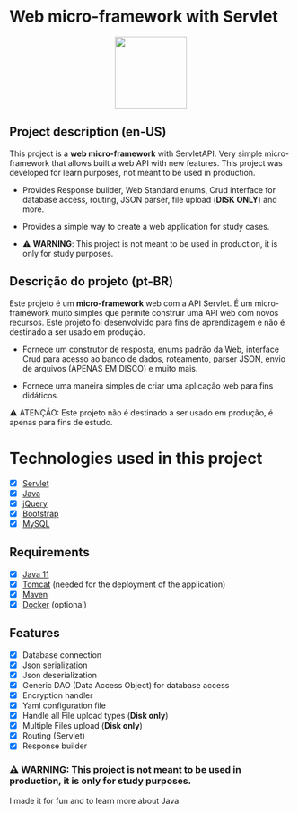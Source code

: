 # Web micro-framework with Servlet

<div align="center">
 <img src="https://cdn.jsdelivr.net/gh/devicons/devicon/icons/java/java-original-wordmark.svg" width="128" />
</div>

## Project description (en-US)

This project is a **web micro-framework** with ServletAPI.
Very simple micro-framework that allows built a web API with new features.
This project was developed for learn purposes, not meant to be used in production.

- Provides Response builder, Web Standard enums, Crud interface for database access, routing, JSON parser, file upload
  (**DISK ONLY**) and more.
- Provides a simple way to create a web application for study cases.

- ⚠️ **WARNING**: This project is not meant to be used in production, it is only for study purposes.

## Descrição do projeto (pt-BR)

Este projeto é um **micro-framework** web com a API Servlet. É um micro-framework muito simples que permite construir
uma API web com novos recursos. Este projeto foi desenvolvido para fins de aprendizagem e não é destinado a ser usado em
produção.

- Fornece um construtor de resposta, enums padrão da Web, interface Crud para acesso ao banco de dados, roteamento,
  parser JSON, envio de arquivos (APENAS EM DISCO) e muito mais.

- Fornece uma maneira simples de criar uma aplicação web para fins didáticos.

⚠️ ATENÇÃO: Este projeto não é destinado a ser usado em produção, é apenas para fins de estudo.

# Technologies used in this project

- [x] [Servlet](https://jakarta.ee/specifications/servlet/4.0/apidocs/)
- [x] [Java](https://www.java.com/)
- [x] [jQuery](https://jquery.com/)
- [x] [Bootstrap](https://getbootstrap.com/)
- [x] [MySQL](https://www.mysql.com/)

## Requirements

- [x] [Java 11](https://www.oracle.com/java/technologies/javase-jdk11-downloads.html)
- [x] [Tomcat](https://tomcat.apache.org/) (needed for the deployment of the application)
- [x] [Maven](https://maven.apache.org/)
- [x] [Docker](https://www.docker.com/) (optional)

## Features

- [x] Database connection
- [x] Json serialization
- [x] Json deserialization
- [x] Generic DAO (Data Access Object) for database access
- [x] Encryption handler
- [x] Yaml configuration file
- [x] Handle all File upload types (**Disk only**)
- [x] Multiple Files upload (**Disk only**)
- [x] Routing (Servlet)
- [x] Response builder

### ⚠️ **WARNING**: This project is not meant to be used in production, it is only for study purposes.

I made it for fun and to learn more about Java.
